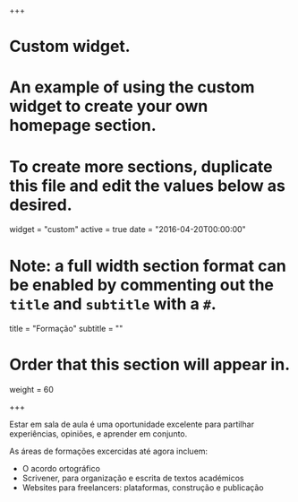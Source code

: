 +++
# Custom widget.
# An example of using the custom widget to create your own homepage section.
# To create more sections, duplicate this file and edit the values below as desired.
widget = "custom"
active = true
date = "2016-04-20T00:00:00"

# Note: a full width section format can be enabled by commenting out the `title` and `subtitle` with a `#`.
title = "Formação"
subtitle = ""

# Order that this section will appear in.
weight = 60

+++

Estar em sala de aula é uma oportunidade excelente para partilhar experiências, opiniões, e aprender em conjunto.

As áreas de formações excercidas até agora incluem:

- O acordo ortográfico
- Scrivener, para organização e escrita de textos académicos
- Websites para freelancers: plataformas, construção e publicação
